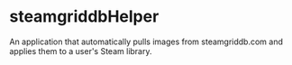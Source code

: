 # steamgriddbHelper
An application that automatically pulls images from steamgriddb.com and applies them to a user's Steam library.
